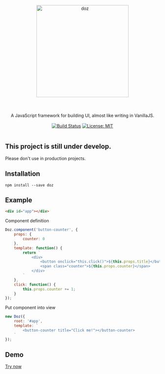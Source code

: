 <div align="center">
<br/><br/>
<img width="300" src="https://raw.githubusercontent.com/dozjs/doz/master/extra/doz.png" title="doz"/>
<br/><br/>
<br/><br/>
A JavaScript framework for building UI, almost like writing in VanillaJS.
<br/><br/>
<a href="https://travis-ci.org/dozjs/doz" target="_blank"><img src="https://travis-ci.org/dozjs/doz.svg?branch=master" title="Build Status"/></a>
<a href="https://opensource.org/licenses/MIT" target="_blank"><img src="https://img.shields.io/badge/License-MIT-yellow.svg" title="License: MIT"/></a>
<br/><br/>
</div>

## This project is still under develop.
Please don't use in production projects.

## Installation
```
npm install --save doz
```

## Example

```html
<div id="app"></div>
```

Component definition

```javascript
Doz.component('button-counter', {
    props: {
        counter: 0
    },
    template: function() {
        return `
            <div>
                <button onclick="this.click()">${this.props.title}</button>
                <span class="counter">${this.props.counter}</span>
            </div>
        `
    },
    click: function() {
        this.props.counter += 1;
    }
});
```

Put component into view

```javascript
new Doz({
    root: '#app',
    template: `
        <button-counter title="Click me!"></button-counter>
    `
});
```

## Demo

<a href="https://dozjs.github.io/doz/example/">Try now</a>
